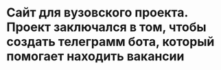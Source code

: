 # Сайт для вузовского проекта. Проект заключался в том, чтобы создать телеграмм бота, который помогает находить вакансии
